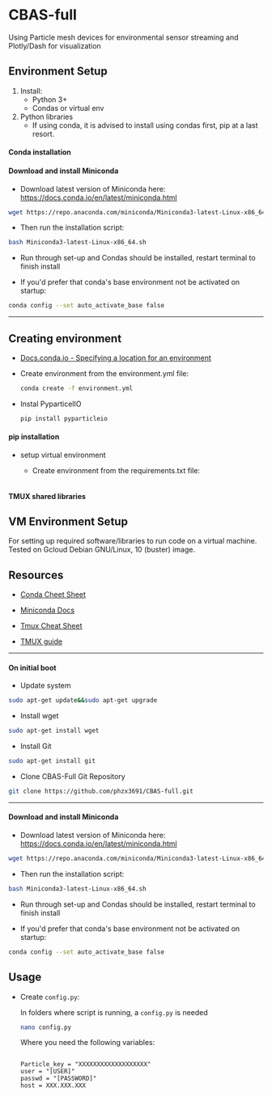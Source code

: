 # CBAS-full
Using Particle mesh devices for environmental sensor streaming and Plotly/Dash for visualization

## Environment Setup  

  1. Install:
     * Python 3+
     * Condas or virtual env
  2. Python libraries  
     * If using conda, it is advised to install using condas first, pip at a last resort.
  
#### Conda installation



#### Download and install Miniconda

* Download latest version of Miniconda here:  
https://docs.conda.io/en/latest/miniconda.html


```bash
wget https://repo.anaconda.com/miniconda/Miniconda3-latest-Linux-x86_64.sh
```

* Then run the installation script:

```bash
bash Miniconda3-latest-Linux-x86_64.sh
```

* Run through set-up and Condas should be installed, restart terminal to finish install

* If you'd prefer that conda's base environment not be activated on startup:  

```bash
conda config --set auto_activate_base false
```

---

## Creating environment


* [Docs.conda.io - Specifying a location for an environment](https://docs.conda.io/projects/conda/en/latest/user-guide/tasks/manage-environments.html#specifying-a-location-for-an-environment)
* Create environment from the environment.yml file:
  
  ```bash
  conda create -f environment.yml
  ```

* Instal PyparticelIO
  
  ```bash
  pip install pyparticleio
  ```

#### pip installation

* setup virtual environment 
  * Create environment from the requirements.txt file:
  
    ```bash
    
    ```
  
#### TMUX shared libraries


## VM Environment Setup  

For setting up required software/libraries to run code on a virtual machine.
Tested on Gcloud Debian GNU/Linux, 10 (buster) image.

## Resources

* [Conda Cheet Sheet](https://docs.conda.io/projects/conda/en/latest/_downloads/843d9e0198f2a193a3484886fa28163c/conda-cheatsheet.pdf)

* [Miniconda Docs](https://docs.conda.io/en/latest/miniconda.html)

* [Tmux Cheat Sheet](https://tmuxcheatsheet.com/)

* [TMUX guide](https://tmuxguide.readthedocs.io/en/latest/index.html)

---

#### On initial boot

* Update system

```bash
sudo apt-get update&&sudo apt-get upgrade
```

* Install wget

```bash
sudo apt-get install wget
```

* Install Git

```bash
sudo apt-get install git
```

* Clone CBAS-Full Git Repository

```bash
git clone https://github.com/phzx3691/CBAS-full.git
```

---

#### Download and install Miniconda

* Download latest version of Miniconda here:  
https://docs.conda.io/en/latest/miniconda.html

```bash
wget https://repo.anaconda.com/miniconda/Miniconda3-latest-Linux-x86_64.sh
```

* Then run the installation script:

```bash
bash Miniconda3-latest-Linux-x86_64.sh
```

* Run through set-up and Condas should be installed, restart terminal to finish install

* If you'd prefer that conda's base environment not be activated on startup:  

```bash
conda config --set auto_activate_base false
```

## Usage

* Create `config.py`:
  
  In folders where script is running, a `config.py` is needed

  ```bash
  nano config.py
  ```

    Where you need the following variables:

    ```

    Particle_key = "XXXXXXXXXXXXXXXXXXX"
    user = "[USER]"
    passwd = "[PASSWORD]"
    host = XXX.XXX.XXX
    ```